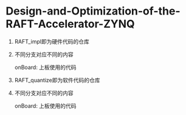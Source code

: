 # Design-and-Optimization-of-the-RAFT-Accelerator-ZYNQ

1. RAFT_impl即为硬件代码的仓库
   
2. 不同分支对应不同的内容

   onBoard: 上板使用的代码

4. RAFT_quantize即为软件代码的仓库

5. 不同分支对应不同的内容

   onBoard: 上板使用的代码


